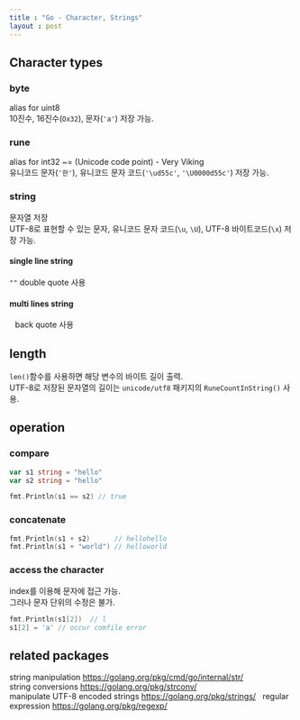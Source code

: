 ```yaml
---
title : "Go - Character, Strings"
layout : post
---
```


## Character types
### byte
alias for uint8  
10진수, 16진수(`Ox32`), 문자(`'a'`) 저장 가능.  

### rune
alias for int32 ~= (Unicode code point) - Very Viking  
유니코드 문자(`'한'`), 유니코드 문자 코드(`'\ud55c'`, `'\U0000d55c'`) 저장 가능.  

### string
문자열 저장  
UTF-8로 표현할 수 있는 문자, 유니코드 문자 코드(`\u`, `\U`), UTF-8 바이트코드(`\x`) 저장 가능.  

#### single line string
`""` double quote 사용  

#### multi lines string
<code>` `</code> back quote 사용  


## length
`len()`함수를 사용하면 해당 변수의 바이트 길이 출력.  
UTF-8로 저장된 문자열의 길이는 `unicode/utf8` 패키지의 `RuneCountInString()` 사용.  


## operation

### compare

```go
var s1 string = "hello"
var s2 string = "hello"

fmt.Println(s1 == s2) // true
```

### concatenate

```go
fmt.Println(s1 + s2)      // hellohello
fmt.Println(s1 + "world") // helloworld
```

### access the character
index를 이용해 문자에 접근 가능.  
그러나 문자 단위의 수정은 불가.  

```go
fmt.Println(s1[2])  // l
s1[2] = 'a' // occur comfile error
```

## related packages
string manipulation <https://golang.org/pkg/cmd/go/internal/str/>  
string conversions <https://golang.org/pkg/strconv/>  
manipulate UTF-8 encoded strings <https://golang.org/pkg/strings/>  
regular expression <https://golang.org/pkg/regexp/>
